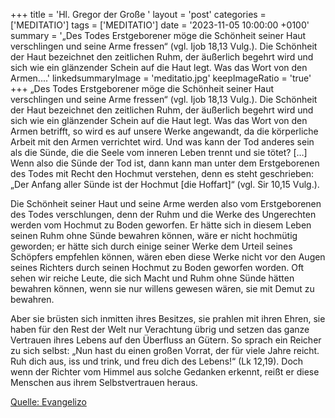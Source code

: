 +++
title = 'Hl. Gregor der Große  '
layout = 'post'
categories = ['MEDITATIO']
tags = ['MEDITATIO']
date = '2023-11-05 10:00:00 +0100'
summary = '„Des Todes Erstgeborener möge die Schönheit seiner Haut verschlingen und seine Arme fressen“ (vgl. Ijob 18,13 Vulg.). Die Schönheit der Haut bezeichnet den zeitlichen Ruhm, der äußerlich begehrt wird und sich wie ein glänzender Schein auf die Haut legt. Was das Wort von den Armen....'
linkedsummaryImage = 'meditatio.jpg'
keepImageRatio = 'true'
+++
„Des Todes Erstgeborener möge die Schönheit seiner Haut verschlingen und seine Arme fressen“ (vgl. Ijob 18,13 Vulg.). Die Schönheit der Haut bezeichnet den zeitlichen Ruhm, der äußerlich begehrt wird und sich wie ein glänzender Schein auf die Haut legt. Was das Wort von den Armen betrifft, so wird es auf unsere Werke angewandt, da die körperliche Arbeit mit den Armen verrichtet wird.<!--more--> Und was kann der Tod anderes sein als die Sünde, die die Seele vom inneren Leben trennt und sie tötet? […] Wenn also die Sünde der Tod ist, dann kann man unter dem Erstgeborenen des Todes mit Recht den Hochmut verstehen, denn es steht geschrieben: „Der Anfang aller Sünde ist der Hochmut [die Hoffart]“ (vgl. Sir 10,15 Vulg.).

Die Schönheit seiner Haut und seine Arme werden also vom Erstgeborenen des Todes verschlungen, denn der Ruhm und die Werke des Ungerechten werden vom Hochmut zu Boden geworfen. Er hätte sich in diesem Leben seinen Ruhm ohne Sünde bewahren können, wäre er nicht hochmütig geworden; er hätte sich durch einige seiner Werke dem Urteil seines Schöpfers empfehlen können, wären eben diese Werke nicht vor den Augen seines Richters durch seinen Hochmut zu Boden geworfen worden. Oft sehen wir reiche Leute, die sich Macht und Ruhm ohne Sünde hätten bewahren können, wenn sie nur willens gewesen wären, sie mit Demut zu bewahren.

Aber sie brüsten sich inmitten ihres Besitzes, sie prahlen mit ihren Ehren, sie haben für den Rest der Welt nur Verachtung übrig und setzen das ganze Vertrauen ihres Lebens auf den Überfluss an Gütern. So sprach ein Reicher zu sich selbst: „Nun hast du einen großen Vorrat, der für viele Jahre reicht. Ruh dich aus, iss und trink, und freu dich des Lebens!“ (Lk 12,19). Doch wenn der Richter vom Himmel aus solche Gedanken erkennt, reißt er diese Menschen aus ihrem Selbstvertrauen heraus.  



[Quelle: Evangelizo](https://evangeliumtagfuertag.org/DE/gospel)
